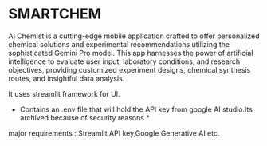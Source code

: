 # SMARTCHEM
                              
AI Chemist is a cutting-edge mobile application crafted to offer personalized chemical solutions and experimental recommendations utilizing the sophisticated Gemini Pro model. This app harnesses the power of artificial intelligence to evaluate user input, laboratory conditions, and research objectives, providing customized experiment designs, chemical synthesis routes, and insightful data analysis.

It uses streamlit framework for UI.  
* Contains an .env file that will hold the API key from google AI studio.Its archived because of security reasons.*

major requirements : Streamlit,API key,Google Generative AI etc.

